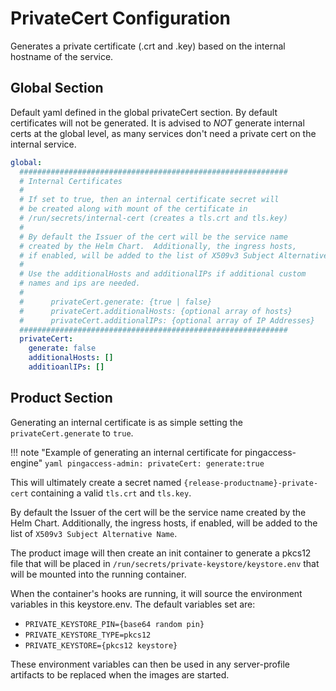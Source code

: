 # PrivateCert Configuration

Generates a private certificate (.crt and .key) based on the internal hostname of the service.

## Global Section

Default yaml defined in the global privateCert section.  By default certificates will not be
generated.  It is advised to *NOT* generate internal certs at the global level, as many
services don't need a private cert on the internal service.

```yaml
global:
  ############################################################
  # Internal Certificates
  #
  # If set to true, then an internal certificate secret will
  # be created along with mount of the certificate in
  # /run/secrets/internal-cert (creates a tls.crt and tls.key)
  #
  # By default the Issuer of the cert will be the service name
  # created by the Helm Chart.  Additionally, the ingress hosts,
  # if enabled, will be added to the list of X509v3 Subject Alternative Name
  #
  # Use the additionalHosts and additionalIPs if additional custom
  # names and ips are needed.
  #
  #      privateCert.generate: {true | false}
  #      privateCert.additionalHosts: {optional array of hosts}
  #      privateCert.additionalIPs: {optional array of IP Addresses}
  ############################################################
  privateCert:
    generate: false
    additionalHosts: []
    additioanlIPs: []
```

## Product Section

Generating an internal certificate is as simple setting the `privateCert.generate` to `true`.

!!! note "Example of generating an internal certificate for pingaccess-engine"
    ```yaml
    pingaccess-admin:
      privateCert:
        generate:true
    ```

This will ultimately create a secret named `{release-productname}-private-cert`
containing a valid `tls.crt` and `tls.key`.

By default the Issuer of the cert will be the service name
created by the Helm Chart.  Additionally, the ingress hosts,
if enabled, will be added to the list of `X509v3 Subject Alternative Name`.

The product image will then create an init container to generate a pkcs12 file that will
be placed in `/run/secrets/private-keystore/keystore.env` that will be mounted into the
running container.

When the container's hooks are running, it will source the environment variables in this
keystore.env. The default variables set are:

* `PRIVATE_KEYSTORE_PIN={base64 random pin}`
* `PRIVATE_KEYSTORE_TYPE=pkcs12`
* `PRIVATE_KEYSTORE={pkcs12 keystore}`

These environment variables can then be used in any server-profile artifacts to be replaced
when the images are started.
